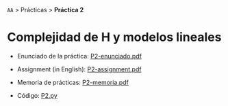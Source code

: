 `AA` > Prácticas > **Práctica 2**

# Complejidad de H y modelos lineales

* Enunciado de la práctica: [P2-enunciado.pdf](./P2-enunciado.pdf)
* Assignment (in English): [P2-assignment.pdf](./P2-assignment.pdf)

* Memoria de prácticas: [P2-memoria.pdf](./P2-memoria.pdf)

* Código: [P2.py](./P2.py)